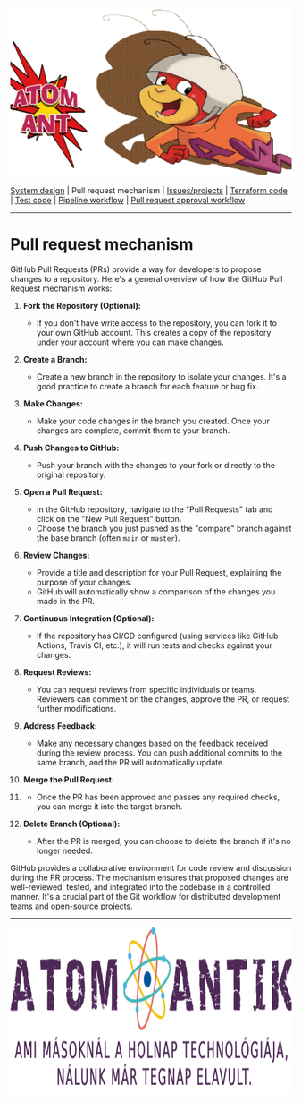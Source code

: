 
<img src="https://github.com/MrN00b1101/AATeszt/blob/main/documentation/atom_antik_header.png" alt="Team logo" style="height: 300px; width:100%;"/>
  
  [System design](https://github.com/MrN00b1101/AATeszt/blob/main/documentation/system_designe.md)
  | Pull request mechanism
  | [Issues/projects](https://github.com/MrN00b1101/AATeszt/blob/main/documentation/issues_projects.md)
  | [Terraform code](https://github.com/MrN00b1101/AATeszt/blob/main/documentation/terraform_code.md)
  | [Test code](https://github.com/MrN00b1101/AATeszt/blob/main/documentation/test_code.md)
  | [Pipeline workflow](https://github.com/MrN00b1101/AATeszt/blob/main/documentation/pipeline_workflow.md)
  | [Pull request approval workflow](https://github.com/MrN00b1101/AATeszt/blob/main/documentation/pull_request_aproval_workflow.md)
***

#   Pull request mechanism
GitHub Pull Requests (PRs) provide a way for developers to propose changes to a repository. Here's a general overview of how the GitHub Pull Request mechanism works:

1.  **Fork the Repository (Optional):**
    
    -   If you don't have write access to the repository, you can fork it to your own GitHub account. This creates a copy of the repository under your account where you can make changes.
2.  **Create a Branch:**
    
    -   Create a new branch in the repository to isolate your changes. It's a good practice to create a branch for each feature or bug fix.
3.  **Make Changes:**
    
    -   Make your code changes in the branch you created. Once your changes are complete, commit them to your branch.
4.  **Push Changes to GitHub:**
    
    -   Push your branch with the changes to your fork or directly to the original repository.
5.  **Open a Pull Request:**
    
    -   In the GitHub repository, navigate to the "Pull Requests" tab and click on the "New Pull Request" button.
    -   Choose the branch you just pushed as the "compare" branch against the base branch (often `main` or `master`).
6.  **Review Changes:**
    
    -   Provide a title and description for your Pull Request, explaining the purpose of your changes.
    -   GitHub will automatically show a comparison of the changes you made in the PR.
7.  **Continuous Integration (Optional):**
    
    -   If the repository has CI/CD configured (using services like GitHub Actions, Travis CI, etc.), it will run tests and checks against your changes.
8.  **Request Reviews:**
    
    -   You can request reviews from specific individuals or teams. Reviewers can comment on the changes, approve the PR, or request further modifications.
9.  **Address Feedback:**
    
    -   Make any necessary changes based on the feedback received during the review process. You can push additional commits to the same branch, and the PR will automatically update.
10.  **Merge the Pull Request:**
11. 
    -   Once the PR has been approved and passes any required checks, you can merge it into the target branch.
12.  **Delete Branch (Optional):**
    
        -   After the PR is merged, you can choose to delete the branch if it's no longer needed.

GitHub provides a collaborative environment for code review and discussion during the PR process. The mechanism ensures that proposed changes are well-reviewed, tested, and integrated into the codebase in a controlled manner. It's a crucial part of the Git workflow for distributed development teams and open-source projects.


***  
<img src="https://github.com/MrN00b1101/AATeszt/blob/main/documentation/atom_antik_footer.png" alt="Team logo" style="height: 300px; width:100%;"/>
